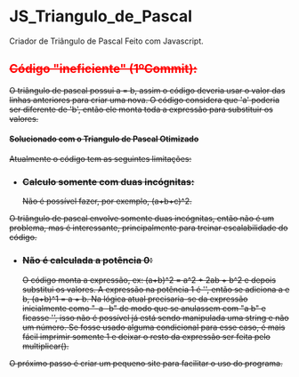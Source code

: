 # JS_Triangulo_de_Pascal
Criador de Triângulo de Pascal Feito com Javascript.

<strike><h2 style="color:#f00">Código "ineficiente" (1ºCommit): </h2> O triângulo de pascal possui a = b, assim o código deveria usar o valor das linhas anteriores para criar uma nova. O código considera que 'a' poderia ser diferente de 'b', então ele monta toda a expressão para substituir os valores.<strike><h4> Solucionado com o Triangulo de Pascal Otimizado</h4>

Atualmente o código tem as seguintes limitações:
- <h3>Calculo somente com duas incógnitas:</h3> Não é possível fazer, por exemplo, (a+b+c)^2.
 O triângulo de pascal envolve somente duas incógnitas, então não é um problema, mas é interessante, principalmente para treinar escalabilidade do código.
 
 - <h3>Não é calculada a potência 0:</h3> O código monta a expressão, ex: (a+b)^2 = a^2 + 2ab + b^2 e depois substitui os valores. A expressão na potência 1 é '', então se adiciona a e b, (a+b)^1 = a + b. Na lógica atual precisaria-se da expressão inicialmente como "-a -b" de modo que se anulassem com "a b" e ficasse '', isso não é possível já está sendo manipulada uma string e não um número. Se fosse usado alguma condicional para esse caso, é mais fácil imprimir somente 1 e deixar o resto da expressão ser feita pelo multiplicar().
 
 O próximo passo é criar um pequeno site para facilitar o uso do programa.
